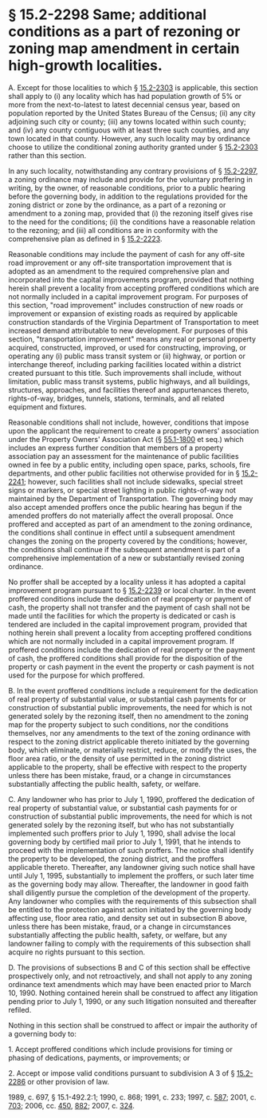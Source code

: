 # § 15.2-2298 Same; additional conditions as a part of rezoning or zoning map amendment in certain high-growth localities.

<p>A. Except for those localities to which § <a href='/vacode/15.2-2303/'>15.2-2303</a> is applicable, this section shall apply to (i) any locality which has had population growth of 5% or more from the next-to-latest to latest decennial census year, based on population reported by the United States Bureau of the Census; (ii) any city adjoining such city or county; (iii) any towns located within such county; and (iv) any county contiguous with at least three such counties, and any town located in that county. However, any such locality may by ordinance choose to utilize the conditional zoning authority granted under § <a href='/vacode/15.2-2303/'>15.2-2303</a> rather than this section.</p><p>In any such locality, notwithstanding any contrary provisions of § <a href='/vacode/15.2-2297/'>15.2-2297</a>, a zoning ordinance may include and provide for the voluntary proffering in writing, by the owner, of reasonable conditions, prior to a public hearing before the governing body, in addition to the regulations provided for the zoning district or zone by the ordinance, as a part of a rezoning or amendment to a zoning map, provided that (i) the rezoning itself gives rise to the need for the conditions; (ii) the conditions have a reasonable relation to the rezoning; and (iii) all conditions are in conformity with the comprehensive plan as defined in § <a href='/vacode/15.2-2223/'>15.2-2223</a>.</p><p>Reasonable conditions may include the payment of cash for any off-site road improvement or any off-site transportation improvement that is adopted as an amendment to the required comprehensive plan and incorporated into the capital improvements program, provided that nothing herein shall prevent a locality from accepting proffered conditions which are not normally included in a capital improvement program. For purposes of this section, "road improvement" includes construction of new roads or improvement or expansion of existing roads as required by applicable construction standards of the Virginia Department of Transportation to meet increased demand attributable to new development. For purposes of this section, "transportation improvement" means any real or personal property acquired, constructed, improved, or used for constructing, improving, or operating any (i) public mass transit system or (ii) highway, or portion or interchange thereof, including parking facilities located within a district created pursuant to this title. Such improvements shall include, without limitation, public mass transit systems, public highways, and all buildings, structures, approaches, and facilities thereof and appurtenances thereto, rights-of-way, bridges, tunnels, stations, terminals, and all related equipment and fixtures.</p><p>Reasonable conditions shall not include, however, conditions that impose upon the applicant the requirement to create a property owners' association under the Property Owners' Association Act (§ <a href='/vacode/55.1-1800/'>55.1-1800</a> et seq.) which includes an express further condition that members of a property association pay an assessment for the maintenance of public facilities owned in fee by a public entity, including open space, parks, schools, fire departments, and other public facilities not otherwise provided for in § <a href='/vacode/15.2-2241/'>15.2-2241</a>; however, such facilities shall not include sidewalks, special street signs or markers, or special street lighting in public rights-of-way not maintained by the Department of Transportation. The governing body may also accept amended proffers once the public hearing has begun if the amended proffers do not materially affect the overall proposal. Once proffered and accepted as part of an amendment to the zoning ordinance, the conditions shall continue in effect until a subsequent amendment changes the zoning on the property covered by the conditions; however, the conditions shall continue if the subsequent amendment is part of a comprehensive implementation of a new or substantially revised zoning ordinance.</p><p>No proffer shall be accepted by a locality unless it has adopted a capital improvement program pursuant to § <a href='/vacode/15.2-2239/'>15.2-2239</a> or local charter. In the event proffered conditions include the dedication of real property or payment of cash, the property shall not transfer and the payment of cash shall not be made until the facilities for which the property is dedicated or cash is tendered are included in the capital improvement program, provided that nothing herein shall prevent a locality from accepting proffered conditions which are not normally included in a capital improvement program. If proffered conditions include the dedication of real property or the payment of cash, the proffered conditions shall provide for the disposition of the property or cash payment in the event the property or cash payment is not used for the purpose for which proffered.</p><p>B. In the event proffered conditions include a requirement for the dedication of real property of substantial value, or substantial cash payments for or construction of substantial public improvements, the need for which is not generated solely by the rezoning itself, then no amendment to the zoning map for the property subject to such conditions, nor the conditions themselves, nor any amendments to the text of the zoning ordinance with respect to the zoning district applicable thereto initiated by the governing body, which eliminate, or materially restrict, reduce, or modify the uses, the floor area ratio, or the density of use permitted in the zoning district applicable to the property, shall be effective with respect to the property unless there has been mistake, fraud, or a change in circumstances substantially affecting the public health, safety, or welfare.</p><p>C. Any landowner who has prior to July 1, 1990, proffered the dedication of real property of substantial value, or substantial cash payments for or construction of substantial public improvements, the need for which is not generated solely by the rezoning itself, but who has not substantially implemented such proffers prior to July 1, 1990, shall advise the local governing body by certified mail prior to July 1, 1991, that he intends to proceed with the implementation of such proffers. The notice shall identify the property to be developed, the zoning district, and the proffers applicable thereto. Thereafter, any landowner giving such notice shall have until July 1, 1995, substantially to implement the proffers, or such later time as the governing body may allow. Thereafter, the landowner in good faith shall diligently pursue the completion of the development of the property. Any landowner who complies with the requirements of this subsection shall be entitled to the protection against action initiated by the governing body affecting use, floor area ratio, and density set out in subsection B above, unless there has been mistake, fraud, or a change in circumstances substantially affecting the public health, safety, or welfare, but any landowner failing to comply with the requirements of this subsection shall acquire no rights pursuant to this section.</p><p>D. The provisions of subsections B and C of this section shall be effective prospectively only, and not retroactively, and shall not apply to any zoning ordinance text amendments which may have been enacted prior to March 10, 1990. Nothing contained herein shall be construed to affect any litigation pending prior to July 1, 1990, or any such litigation nonsuited and thereafter refiled.</p><p>Nothing in this section shall be construed to affect or impair the authority of a governing body to:</p><p>1. Accept proffered conditions which include provisions for timing or phasing of dedications, payments, or improvements; or</p><p>2. Accept or impose valid conditions pursuant to subdivision A 3 of § <a href='/vacode/15.2-2286/'>15.2-2286</a> or other provision of law.</p><p>1989, c. 697, § 15.1-492.2:1; 1990, c. 868; 1991, c. 233; 1997, c. <a href='http://lis.virginia.gov/cgi-bin/legp604.exe?971+ful+CHAP0587'>587</a>; 2001, c. <a href='http://lis.virginia.gov/cgi-bin/legp604.exe?011+ful+CHAP0703'>703</a>; 2006, cc. <a href='http://lis.virginia.gov/cgi-bin/legp604.exe?061+ful+CHAP0450'>450</a>, <a href='http://lis.virginia.gov/cgi-bin/legp604.exe?061+ful+CHAP0882'>882</a>; 2007, c. <a href='http://lis.virginia.gov/cgi-bin/legp604.exe?071+ful+CHAP0324'>324</a>.</p>